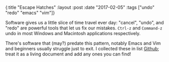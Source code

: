 {:title  "Escape Hatches"
 :layout :post
 :date   "2017-02-05"
 :tags   ["undo" "redo" "emacs" "vim"]}

Software gives us a little slice of time travel ever day: "cancel", "undo", and "redo" are powerful tools that let us fix our mistakes. `Ctrl-z` and `Command-z` undo in most Windows and Macintosh applications respectively.

There's software that (may?) predate this pattern, notably Emacs and Vim and beginners usually struggle just to exit. I collected these in list [Github](https://github.com/sgepigon/escape-hatches); treat it as a living document and add any ones you can find!

